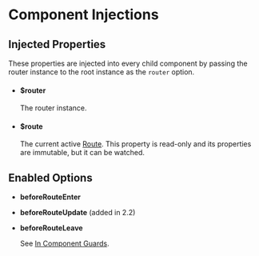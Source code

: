 # Component Injections

## Injected Properties

These properties are injected into every child component by passing the router instance to the root instance as the `router` option.

- #### $router

  The router instance.

- #### $route

  The current active [Route](route-object.md). This property is read-only and its properties are immutable, but it can be watched.

## Enabled Options

- **beforeRouteEnter**
- **beforeRouteUpdate** (added in 2.2)
- **beforeRouteLeave**

  See [In Component Guards](../advanced/navigation-guards.md#incomponent-guards).
